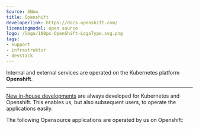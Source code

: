 ```yaml
---
Source: SNow
title: Openshift
developerlink: https://docs.openshift.com/
licensingmodel: open source
logo: /logo/100px-OpenShift-LogoType.svg.png
tags:
- support
- infrastruktur
- devstack
---
```

Internal and external services are operated on the Kubernetes platform __Openshift__.

---

[New in-house developments](../publish) are always developed for Kubernetes and Openshift.
This enables us, but also subsequent users, to operate the applications easily. 

The following Opensource applications are operated by us on Openshift:


<TagTile
:available-tags="['k8s']"
show-excerpt
/>

<script setup>
import TagTile from "../.vitepress/components/TagTile.vue";
</script>
